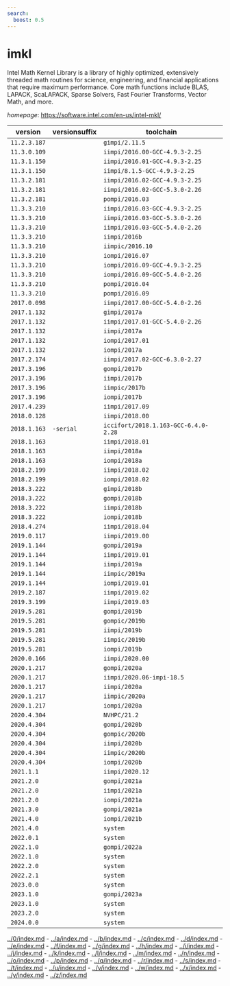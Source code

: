 ```yaml
---
search:
  boost: 0.5
---
```

# imkl

Intel Math Kernel Library is a library of highly optimized,  extensively threaded math routines for science, engineering, and financial  applications that require maximum performance. Core math functions include  BLAS, LAPACK, ScaLAPACK, Sparse Solvers, Fast Fourier Transforms, Vector Math, and more.

*homepage*: <https://software.intel.com/en-us/intel-mkl/>

version | versionsuffix | toolchain
--------|---------------|----------
``11.2.3.187`` |  | ``gimpi/2.11.5``
``11.3.0.109`` |  | ``iimpi/2016.00-GCC-4.9.3-2.25``
``11.3.1.150`` |  | ``iimpi/2016.01-GCC-4.9.3-2.25``
``11.3.1.150`` |  | ``iimpi/8.1.5-GCC-4.9.3-2.25``
``11.3.2.181`` |  | ``iimpi/2016.02-GCC-4.9.3-2.25``
``11.3.2.181`` |  | ``iimpi/2016.02-GCC-5.3.0-2.26``
``11.3.2.181`` |  | ``pompi/2016.03``
``11.3.3.210`` |  | ``iimpi/2016.03-GCC-4.9.3-2.25``
``11.3.3.210`` |  | ``iimpi/2016.03-GCC-5.3.0-2.26``
``11.3.3.210`` |  | ``iimpi/2016.03-GCC-5.4.0-2.26``
``11.3.3.210`` |  | ``iimpi/2016b``
``11.3.3.210`` |  | ``iimpic/2016.10``
``11.3.3.210`` |  | ``iompi/2016.07``
``11.3.3.210`` |  | ``iompi/2016.09-GCC-4.9.3-2.25``
``11.3.3.210`` |  | ``iompi/2016.09-GCC-5.4.0-2.26``
``11.3.3.210`` |  | ``pompi/2016.04``
``11.3.3.210`` |  | ``pompi/2016.09``
``2017.0.098`` |  | ``iimpi/2017.00-GCC-5.4.0-2.26``
``2017.1.132`` |  | ``gimpi/2017a``
``2017.1.132`` |  | ``iimpi/2017.01-GCC-5.4.0-2.26``
``2017.1.132`` |  | ``iimpi/2017a``
``2017.1.132`` |  | ``iompi/2017.01``
``2017.1.132`` |  | ``iompi/2017a``
``2017.2.174`` |  | ``iimpi/2017.02-GCC-6.3.0-2.27``
``2017.3.196`` |  | ``gompi/2017b``
``2017.3.196`` |  | ``iimpi/2017b``
``2017.3.196`` |  | ``iimpic/2017b``
``2017.3.196`` |  | ``iompi/2017b``
``2017.4.239`` |  | ``iimpi/2017.09``
``2018.0.128`` |  | ``iimpi/2018.00``
``2018.1.163`` | ``-serial`` | ``iccifort/2018.1.163-GCC-6.4.0-2.28``
``2018.1.163`` |  | ``iimpi/2018.01``
``2018.1.163`` |  | ``iimpi/2018a``
``2018.1.163`` |  | ``iompi/2018a``
``2018.2.199`` |  | ``iimpi/2018.02``
``2018.2.199`` |  | ``iompi/2018.02``
``2018.3.222`` |  | ``gimpi/2018b``
``2018.3.222`` |  | ``gompi/2018b``
``2018.3.222`` |  | ``iimpi/2018b``
``2018.3.222`` |  | ``iompi/2018b``
``2018.4.274`` |  | ``iimpi/2018.04``
``2019.0.117`` |  | ``iimpi/2019.00``
``2019.1.144`` |  | ``gompi/2019a``
``2019.1.144`` |  | ``iimpi/2019.01``
``2019.1.144`` |  | ``iimpi/2019a``
``2019.1.144`` |  | ``iimpic/2019a``
``2019.1.144`` |  | ``iompi/2019.01``
``2019.2.187`` |  | ``iimpi/2019.02``
``2019.3.199`` |  | ``iimpi/2019.03``
``2019.5.281`` |  | ``gompi/2019b``
``2019.5.281`` |  | ``gompic/2019b``
``2019.5.281`` |  | ``iimpi/2019b``
``2019.5.281`` |  | ``iimpic/2019b``
``2019.5.281`` |  | ``iompi/2019b``
``2020.0.166`` |  | ``iimpi/2020.00``
``2020.1.217`` |  | ``gompi/2020a``
``2020.1.217`` |  | ``iimpi/2020.06-impi-18.5``
``2020.1.217`` |  | ``iimpi/2020a``
``2020.1.217`` |  | ``iimpic/2020a``
``2020.1.217`` |  | ``iompi/2020a``
``2020.4.304`` |  | ``NVHPC/21.2``
``2020.4.304`` |  | ``gompi/2020b``
``2020.4.304`` |  | ``gompic/2020b``
``2020.4.304`` |  | ``iimpi/2020b``
``2020.4.304`` |  | ``iimpic/2020b``
``2020.4.304`` |  | ``iompi/2020b``
``2021.1.1`` |  | ``iimpi/2020.12``
``2021.2.0`` |  | ``gompi/2021a``
``2021.2.0`` |  | ``iimpi/2021a``
``2021.2.0`` |  | ``iompi/2021a``
``2021.3.0`` |  | ``gompi/2021a``
``2021.4.0`` |  | ``iompi/2021b``
``2021.4.0`` |  | ``system``
``2022.0.1`` |  | ``system``
``2022.1.0`` |  | ``gompi/2022a``
``2022.1.0`` |  | ``system``
``2022.2.0`` |  | ``system``
``2022.2.1`` |  | ``system``
``2023.0.0`` |  | ``system``
``2023.1.0`` |  | ``gompi/2023a``
``2023.1.0`` |  | ``system``
``2023.2.0`` |  | ``system``
``2024.0.0`` |  | ``system``

[../0/index.md](0) - [../a/index.md](a) - [../b/index.md](b) - [../c/index.md](c) - [../d/index.md](d) - [../e/index.md](e) - [../f/index.md](f) - [../g/index.md](g) - [../h/index.md](h) - [../i/index.md](i) - [../j/index.md](j) - [../k/index.md](k) - [../l/index.md](l) - [../m/index.md](m) - [../n/index.md](n) - [../o/index.md](o) - [../p/index.md](p) - [../q/index.md](q) - [../r/index.md](r) - [../s/index.md](s) - [../t/index.md](t) - [../u/index.md](u) - [../v/index.md](v) - [../w/index.md](w) - [../x/index.md](x) - [../y/index.md](y) - [../z/index.md](z)

